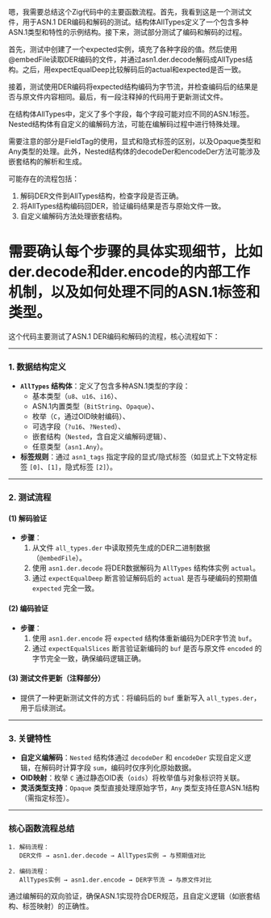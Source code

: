嗯，我需要总结这个Zig代码中的主要函数流程。首先，我看到这是一个测试文件，用于ASN.1 DER编码和解码的测试。结构体AllTypes定义了一个包含多种ASN.1类型和特性的示例结构。接下来，测试部分测试了编码和解码的过程。

首先，测试中创建了一个expected实例，填充了各种字段的值。然后使用@embedFile读取DER编码的文件，并通过asn1.der.decode解码成AllTypes结构。之后，用expectEqualDeep比较解码后的actual和expected是否一致。

接着，测试使用DER编码将expected结构编码为字节流，并检查编码后的结果是否与原文件内容相同。最后，有一段注释掉的代码用于更新测试文件。

在结构体AllTypes中，定义了多个字段，每个字段可能对应不同的ASN.1标签。Nested结构体有自定义的编解码方法，可能在编解码过程中进行特殊处理。

需要注意的部分是FieldTag的使用，显式和隐式标签的区别，以及Opaque类型和Any类型的处理。此外，Nested结构体的decodeDer和encodeDer方法可能涉及嵌套结构的解析和生成。

可能存在的流程包括：

1. 解码DER文件到AllTypes结构，检查字段是否正确。
2. 将AllTypes结构编码回DER，验证编码结果是否与原始文件一致。
3. 自定义编解码方法处理嵌套结构。

需要确认每个步骤的具体实现细节，比如der.decode和der.encode的内部工作机制，以及如何处理不同的ASN.1标签和类型。
================================================
这个代码主要测试了ASN.1 DER编码和解码的流程，核心流程如下：

---

### **1. 数据结构定义**
- **`AllTypes` 结构体**：定义了包含多种ASN.1类型的字段：
  - 基本类型（`u8`、`u16`、`i16`）、
  - ASN.1内置类型（`BitString`、`Opaque`）、
  - 枚举（`C`，通过OID映射编码）、
  - 可选字段（`?u16`、`?Nested`）、
  - 嵌套结构（`Nested`，含自定义编解码逻辑）、
  - 任意类型（`asn1.Any`）。
- **标签规则**：通过 `asn1_tags` 指定字段的显式/隐式标签（如显式上下文特定标签 `[0]`、`[1]`，隐式标签 `[2]`）。

---

### **2. 测试流程**
#### **(1) 解码验证**
- **步骤**：
  1. 从文件 `all_types.der` 中读取预先生成的DER二进制数据（`@embedFile`）。
  2. 使用 `asn1.der.decode` 将DER数据解码为 `AllTypes` 结构体实例 `actual`。
  3. 通过 `expectEqualDeep` 断言验证解码后的 `actual` 是否与硬编码的预期值 `expected` 完全一致。

#### **(2) 编码验证**
- **步骤**：
  1. 使用 `asn1.der.encode` 将 `expected` 结构体重新编码为DER字节流 `buf`。
  2. 通过 `expectEqualSlices` 断言验证新编码的 `buf` 是否与原文件 `encoded` 的字节完全一致，确保编码逻辑正确。

#### **(3) 测试文件更新（注释部分）**
- 提供了一种更新测试文件的方式：将编码后的 `buf` 重新写入 `all_types.der`，用于后续测试。

---

### **3. 关键特性**
- **自定义编解码**：`Nested` 结构体通过 `decodeDer` 和 `encodeDer` 实现自定义逻辑，在解码时计算字段 `sum`，编码时仅序列化原始数据。
- **OID映射**：枚举 `C` 通过静态OID表（`oids`）将枚举值与对象标识符关联。
- **灵活类型支持**：`Opaque` 类型直接处理原始字节，`Any` 类型支持任意ASN.1结构（需指定标签）。

---

### **核心函数流程总结**
```plaintext
1. 解码流程：
   DER文件 → asn1.der.decode → AllTypes实例 → 与预期值对比

2. 编码流程：
   AllTypes实例 → asn1.der.encode → DER字节流 → 与原文件对比
```

通过编解码的双向验证，确保ASN.1实现符合DER规范，且自定义逻辑（如嵌套结构、标签映射）的正确性。